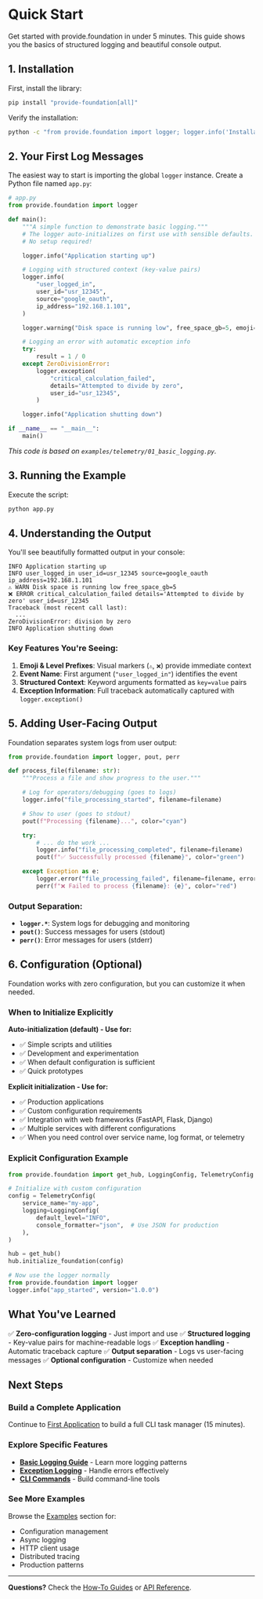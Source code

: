 # Quick Start

Get started with provide.foundation in under 5 minutes. This guide shows you the basics of structured logging and beautiful console output.

## 1. Installation

First, install the library:

```bash
pip install "provide-foundation[all]"
```

Verify the installation:
```bash
python -c "from provide.foundation import logger; logger.info('Installation successful!')"
```

## 2. Your First Log Messages

The easiest way to start is importing the global `logger` instance. Create a Python file named `app.py`:

```python
# app.py
from provide.foundation import logger

def main():
    """A simple function to demonstrate basic logging."""
    # The logger auto-initializes on first use with sensible defaults.
    # No setup required!

    logger.info("Application starting up")

    # Logging with structured context (key-value pairs)
    logger.info(
        "user_logged_in",
        user_id="usr_12345",
        source="google_oauth",
        ip_address="192.168.1.101",
    )

    logger.warning("Disk space is running low", free_space_gb=5, emoji="⚠️")

    # Logging an error with automatic exception info
    try:
        result = 1 / 0
    except ZeroDivisionError:
        logger.exception(
            "critical_calculation_failed",
            details="Attempted to divide by zero",
            user_id="usr_12345",
        )

    logger.info("Application shutting down")

if __name__ == "__main__":
    main()
```

*This code is based on `examples/telemetry/01_basic_logging.py`.*

## 3. Running the Example

Execute the script:

```bash
python app.py
```

## 4. Understanding the Output

You'll see beautifully formatted output in your console:

```
INFO Application starting up
INFO user_logged_in user_id=usr_12345 source=google_oauth ip_address=192.168.1.101
⚠️ WARN Disk space is running low free_space_gb=5
❌ ERROR critical_calculation_failed details='Attempted to divide by zero' user_id=usr_12345
Traceback (most recent call last):
  ...
ZeroDivisionError: division by zero
INFO Application shutting down
```

### Key Features You're Seeing:

1. **Emoji & Level Prefixes**: Visual markers (`⚠️`, `❌`) provide immediate context
2. **Event Name**: First argument (`"user_logged_in"`) identifies the event
3. **Structured Context**: Keyword arguments formatted as `key=value` pairs
4. **Exception Information**: Full traceback automatically captured with `logger.exception()`

## 5. Adding User-Facing Output

Foundation separates system logs from user output:

```python
from provide.foundation import logger, pout, perr

def process_file(filename: str):
    """Process a file and show progress to the user."""

    # Log for operators/debugging (goes to logs)
    logger.info("file_processing_started", filename=filename)

    # Show to user (goes to stdout)
    pout(f"Processing {filename}...", color="cyan")

    try:
        # ... do the work ...
        logger.info("file_processing_completed", filename=filename)
        pout(f"✅ Successfully processed {filename}", color="green")

    except Exception as e:
        logger.error("file_processing_failed", filename=filename, error=str(e))
        perr(f"❌ Failed to process {filename}: {e}", color="red")
```

### Output Separation:
- **`logger.*`**: System logs for debugging and monitoring
- **`pout()`**: Success messages for users (stdout)
- **`perr()`**: Error messages for users (stderr)

## 6. Configuration (Optional)

Foundation works with zero configuration, but you can customize it when needed.

### When to Initialize Explicitly

**Auto-initialization (default) - Use for:**
- ✅ Simple scripts and utilities
- ✅ Development and experimentation
- ✅ When default configuration is sufficient
- ✅ Quick prototypes

**Explicit initialization - Use for:**
- ✅ Production applications
- ✅ Custom configuration requirements
- ✅ Integration with web frameworks (FastAPI, Flask, Django)
- ✅ Multiple services with different configurations
- ✅ When you need control over service name, log format, or telemetry

### Explicit Configuration Example

```python
from provide.foundation import get_hub, LoggingConfig, TelemetryConfig

# Initialize with custom configuration
config = TelemetryConfig(
    service_name="my-app",
    logging=LoggingConfig(
        default_level="INFO",
        console_formatter="json",  # Use JSON for production
    ),
)

hub = get_hub()
hub.initialize_foundation(config)

# Now use the logger normally
from provide.foundation import logger
logger.info("app_started", version="1.0.0")
```

## What You've Learned

✅ **Zero-configuration logging** - Just import and use
✅ **Structured logging** - Key-value pairs for machine-readable logs
✅ **Exception handling** - Automatic traceback capture
✅ **Output separation** - Logs vs user-facing messages
✅ **Optional configuration** - Customize when needed

## Next Steps

### Build a Complete Application
Continue to [First Application](first-app.md) to build a full CLI task manager (15 minutes).

### Explore Specific Features

- **[Basic Logging Guide](../how-to-guides/logging/basic-logging.md)** - Learn more logging patterns
- **[Exception Logging](../how-to-guides/logging/exception-logging.md)** - Handle errors effectively
- **[CLI Commands](../how-to-guides/cli/commands.md)** - Build command-line tools

### See More Examples

Browse the [Examples](examples.md) section for:
- Configuration management
- Async logging
- HTTP client usage
- Distributed tracing
- Production patterns

---

**Questions?** Check the [How-To Guides](../how-to-guides/logging/basic-logging.md) or [API Reference](../reference/index.md).
